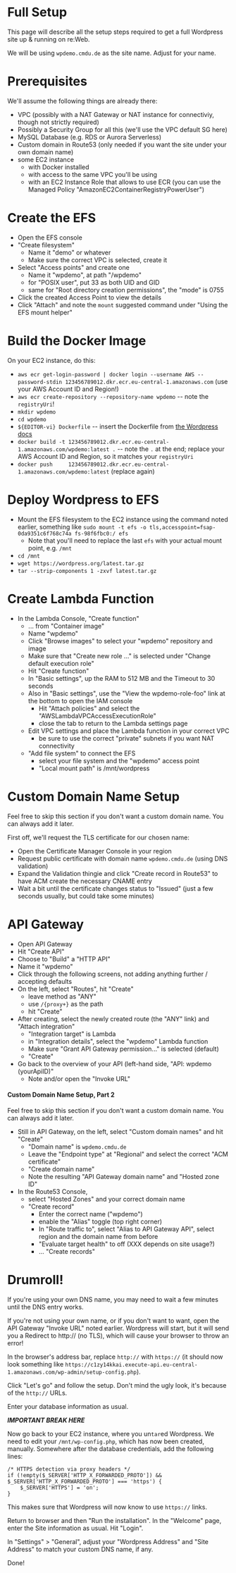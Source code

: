 # Full Setup

This page will describe all the setup steps required to get a full Wordpress site up & running on re:Web.

We will be using `wpdemo.cmdu.de` as the site name. Adjust for your name.

# Prerequisites

We'll assume the following things are already there:
- VPC (possibly with a NAT Gateway or NAT instance for connectiviy, though not strictly required)
- Possibly a Security Group for all this (we'll use the VPC default SG here)
- MySQL Database (e.g. RDS or Aurora Serverless)
- Custom domain in Route53 (only needed if you want the site under your own domain name)
- some EC2 instance 
  - with Docker installed
  - with access to the same VPC you'll be using
  - with an EC2 Instance Role that allows to use ECR (you can use the Managed Policy "AmazonEC2ContainerRegistryPowerUser")

# Create the EFS

- Open the EFS console
- "Create filesystem"
  - Name it "demo" or whatever
  - Make sure the correct VPC is selected, create it
- Select "Access points" and create one
  - Name it "wpdemo", at path "/wpdemo"
  - for "POSIX user", put 33 as both UID and GID
  - same for "Root directory creation permissions", the "mode" is 0755
- Click the created Access Point to view the details
- Click "Attach" and note the `mount` suggested command under "Using the EFS mount helper"

# Build the Docker Image

On your EC2 instance, do this:

- `aws ecr get-login-password | docker login --username AWS --password-stdin 123456789012.dkr.ecr.eu-central-1.amazonaws.com` (use your AWS Account ID and Region!)
- `aws ecr create-repository --repository-name wpdemo` -- note the `registryUri`!
- `mkdir wpdemo`
- `cd wpdemo`
- `${EDITOR-vi} Dockerfile` -- insert the Dockerfile from [the Wordpress docs](app/wordpress.md)
- `docker build -t 123456789012.dkr.ecr.eu-central-1.amazonaws.com/wpdemo:latest .` -- note the `.` at the end; replace your AWS Account ID and Region, so it matches your `registryUri`
- `docker push     123456789012.dkr.ecr.eu-central-1.amazonaws.com/wpdemo:latest` (replace again)

# Deploy Wordpress to EFS

- Mount the EFS filesystem to the EC2 instance using the command noted earlier, something like `sudo mount -t efs -o tls,accesspoint=fsap-0da9351c6f768c74a fs-98f6fbc0:/ efs`
  - Note that you'll need to replace the last `efs` with your actual mount point, e.g. `/mnt`
- `cd /mnt`
- `wget https://wordpress.org/latest.tar.gz`
- `tar --strip-components 1 -zxvf latest.tar.gz`

# Create Lambda Function

- In the Lambda Console, "Create function"
  - ... from "Container image"
  - Name "wpdemo"
  - Click "Browse images" to select your "wpdemo" repository and image
  - Make sure that "Create new role ..." is selected under "Change default execution role"
  - Hit "Create function"
  - In "Basic settings", up the RAM to 512 MB and the Timeout to 30 seconds
  - Also in "Basic settings", use the "View the wpdemo-role-foo" link at the bottom to open the IAM console
    - Hit "Attach policies" and select the "AWSLambdaVPCAccessExecutionRole"
    - close the tab to return to the Lambda settings page
  - Edit VPC settings and place the Lambda function in your correct VPC
    -  be sure to use the correct "private" subnets if you want NAT connectivity
  - "Add file system" to connect the EFS
    - select your file system and the "wpdemo" access point
    - "Local mount path" is /mnt/wordpress

# Custom Domain Name Setup

Feel free to skip this section if you don't want a custom domain name. You can always add it later.

First off, we'll request the TLS certificate for our chosen name:
- Open the Certificate Manager Console in your region
- Request public certificate with domain name `wpdemo.cmdu.de` (using DNS validation)
- Expand the Validation thingie and click "Create record in Route53" to have ACM create the necessary CNAME entry
- Wait a bit until the certificate changes status to "Issued" (just a few seconds usually, but could take some minutes)

# API Gateway

- Open API Gateway
- Hit "Create API"
- Choose to "Build" a "HTTP API"
- Name it "wpdemo"
- Click through the following screens, not adding anything further / accepting defaults
- On the left, select "Routes", hit "Create"
  - leave method as "ANY"
  - use `/{proxy+}` as the path
  - hit "Create"
- After creating, select the newly created route (the "ANY" link) and "Attach integration"
  - "Integration target" is Lambda
  - in "Integration details", select the "wpdemo" Lambda function
  - Make sure "Grant API Gateway permission..." is selected (default)
  - "Create"
- Go back to the overview of your API (left-hand side, "API: wpdemo (yourApiID)"
  - Note and/or open the "Invoke URL"

#### Custom Domain Name Setup, Part 2

Feel free to skip this section if you don't want a custom domain name. You can always add it later.

- Still in API Gateway, on the left, select "Custom domain names" and hit "Create"
  - "Domain name" is `wpdemo.cmdu.de`
  - Leave the "Endpoint type" at "Regional" and select the correct "ACM certificate"
  - "Create domain name"
  - Note the resulting "API Gateway domain name" and "Hosted zone ID"
- In the Route53 Console,
  - select "Hosted Zones" and your correct domain name
  - "Create record"
    - Enter the correct name ("wpdemo")
    - enable the "Alias" toggle (top right corner)
    - In "Route traffic to", select "Alias to API Gateway API", select region and the domain name from before
    - "Evaluate target health" to off (XXX depends on site usage?)
    - ... "Create records"

# Drumroll!

If you're using your own DNS name, you may need to wait a few minutes until the DNS entry works.

If you're not using your own name, or if you don't want to want, open the API Gateway "Invoke URL" noted earlier.
Wordpress will start, but it will send you a Redirect to http:// (no TLS), which will cause your browser to throw an
error!

In the browser's address bar, replace `http://` with `https://` (it should now look something
like `https://c1zy14kkai.execute-api.eu-central-1.amazonaws.com/wp-admin/setup-config.php`).

Click "Let's go" and follow the setup. Don't mind the ugly look, it's because of the `http://` URLs.

Enter your database information as usual.

***IMPORTANT BREAK HERE***

Now go back to your EC2 instance, where you un`tar`ed Wordpress. We need to edit your `/mnt/wp-config.php`,
which has now been created, manually. Somewhere after the database credentials, add the following lines:
```
/* HTTPS detection via proxy headers */
if (!empty($_SERVER['HTTP_X_FORWARDED_PROTO']) && $_SERVER['HTTP_X_FORWARDED_PROTO'] === 'https') {
    $_SERVER['HTTPS'] = 'on';
}
```
This makes sure that Wordpress will now know to use `https://` links.

Return to browser and then "Run the installation". In the "Welcome" page, enter the Site information as usual. Hit "Login".

In "Settings" > "General", adjust your "Wordpress Address" and "Site Address" to match your custom DNS name, if any.

Done!
